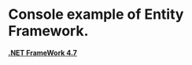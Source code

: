 # Console example of Entity Framework.

**[.NET FrameWork 4.7](https://dotnet.microsoft.com/download/visual-studio-sdks)**
